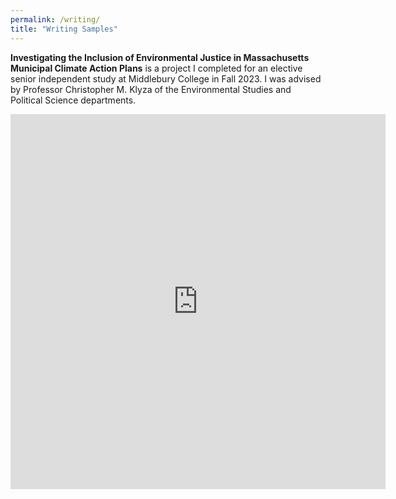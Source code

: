 ```yaml
---
permalink: /writing/
title: "Writing Samples"
---
```


**Investigating the Inclusion of Environmental Justice in Massachusetts Municipal Climate Action Plans** is a project I completed for an elective senior independent study at Middlebury College in Fall 2023. I was advised by Professor Christopher M. Klyza of the Environmental Studies and Political Science departments. 

<embed src="https://andya17.github.io/_pages/pdfs/ENVS700_Final_Report.pdf" type="application/pdf" width="600" height="600" />